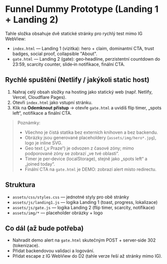 
# Funnel Dummy Prototype (Landing 1 + Landing 2)

Tahle složka obsahuje dvě statické stránky pro rychlý test mimo IG WebView:

- `index.html` — Landing 1 (vizitka): hero + claim, dominantní CTA, trust badges, social proof, collapsible "About".
- `gate.html` — Landing 2 (gate): geo‑headline, perzistentní countdown do 23:59, scarcity counter, slide‑in notifikace, finální CTA.

## Rychlé spuštění (Netlify / jakýkoli static host)
1. Nahraj celý obsah složky na hosting jako statický web (např. Netlify, Vercel, Cloudflare Pages).
2. Otevři `index.html` jako vstupní stránku.
3. Klik na **Odemknout přístup** → otevře `gate.html` a uvidíš flip timer, „spots left“, notifikace a finální CTA.

> Poznámky:
> - Všechno je čistá statika bez externích knihoven a bez backendu.
> - Obrázky jsou generované placeholdery (`assets/img/hero*.jpg`), logo je inline SVG.
> - Geo text („v Praze“) je odvozen z časové zóny; mimo podporované zóny se zobrazí „ve tvé oblasti“.
> - Timer je per‑device (localStorage), stejně jako „spots left“ a „joined today“.
> - Finální CTA na `gate.html` je DEMO: zobrazí alert místo redirectu.

## Struktura
- `assets/css/styles.css` — jednotné styly pro obě stránky
- `assets/js/landing1.js` — logika Landing 1 (toast, progress, lokalizace)
- `assets/js/gate.js` — logika Landing 2 (flip timer, scarcity, notifikace)
- `assets/img/*` — placeholder obrázky + logo

## Co dál (až bude potřeba)
- Nahradit demo alert na `gate.html` skutečným POST + server‑side 302 (tokenizace).
- Přidat backendovou validaci a logování.
- Přidat escape z IG WebView do D2 (tahle verze řeší až stránky mimo IG).
